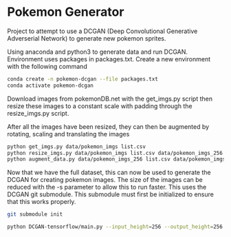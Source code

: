 # Pokemon Generator

Project to attempt to use a DCGAN (Deep Convolutional Generative Adverserial Network) to generate new pokemon sprites.

Using anaconda and python3 to generate data and run DCGAN. Environment uses packages in packages.txt. Create a new environment with the following command 

```bash
conda create -n pokemon-dcgan --file packages.txt
conda activate pokemon-dcgan
```

Download images from pokemonDB.net with the get_imgs.py script then resize these images to a constant scale with padding through the resize_imgs.py script.

After all the images have been resized, they can then be augmented by rotating, scaling and translating the images

```bash
python get_imgs.py data/pokemon_imgs list.csv
python resize_imgs.py data/pokemon_imgs list.csv data/pokemon_imgs_256 -b 0.25
python augment_data.py data/pokemon_imgs_256 list.csv data/pokemon_imgs_256_aug
```

Now that we have the full dataset, this can now be used to generate the DCGAN for creating pokemon images. The size of the images can be reduced with the -s parameter to allow this to run faster. This uses the DCGAN git submodule. This submodule must first be initialized to ensure that this works properly.

```bash
git submodule init

python DCGAN-tensorflow/main.py --input_height=256 --output_height=256 --checkpoint_dir=data/checkpoint_256 --sample_dir=data/samples_256 --train --crop=False --visualize=True --dataset=pokemon_imgs_256_aug
```

